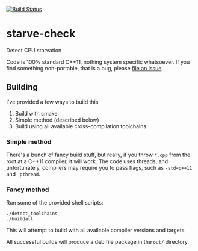 [![Build Status](https://travis-ci.org/doug65536/starve-check.svg)](https://travis-ci.org/doug65536/starve-check)

# starve-check

Detect CPU starvation

Code is 100% standard C++11, nothing system specific
whatsoever. If you find something non-portable, that
is a bug, please
[file an issue](https://github.com/doug65536/starve-check/issues).

## Building

I've provided a few ways to build this

1. Build with cmake.
2. Simple method (described below)
3. Build using all available cross-compilation toolchains.

### Simple method
There's a bunch of fancy build stuff, but really,
if you throw `*.cpp` from the root at a C++11 compiler,
it will work. The code uses threads, and unfortunately,
compilers may require you to pass flags, such as
`-std=c++11` and `-pthread`.


### Fancy method

Run some of the provided shell scripts:

```
./detect_toolchains
./buildall
```

This will attempt to build with all available compiler
versions and targets.

All successful builds will produce a deb file package
in the `out/` directory.

